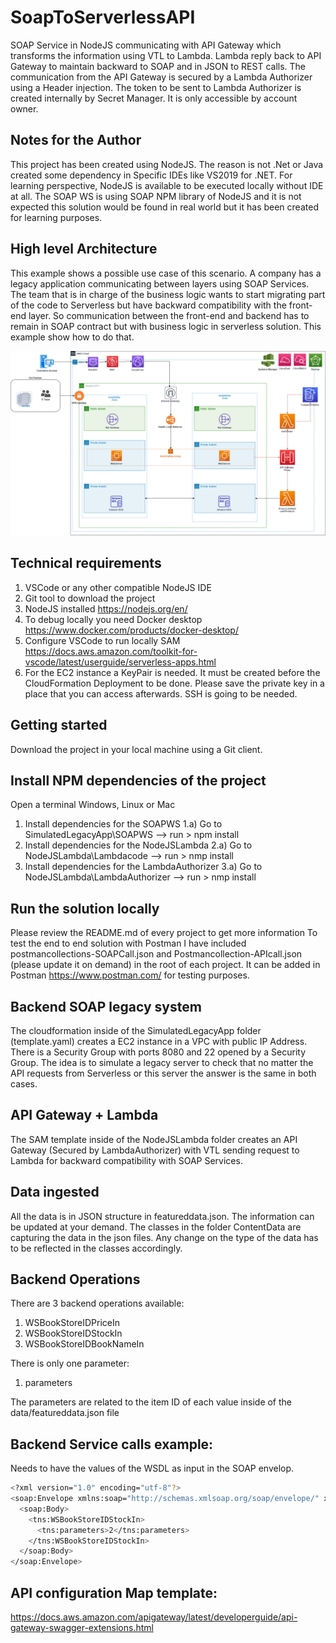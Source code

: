 # SoapToServerlessAPI

SOAP Service in NodeJS communicating with API Gateway which transforms the information using VTL to Lambda. Lambda reply back to API Gateway to maintain backward to SOAP and in JSON to REST calls.
The communication from the API Gateway is secured by a Lambda Authorizer using a Header injection.
The token to be sent to Lambda Authorizer is created internally by Secret Manager. It is only accessible by account owner. 

## Notes for the Author

This project has been created using NodeJS. The reason is not .Net or Java created some dependency in Specific IDEs like VS2019 for .NET. For learning perspective, NodeJS is available to be executed locally without IDE at all. The SOAP WS is using SOAP NPM library of NodeJS and it is not expected this solution would be found in real world but it has been created for learning purposes.

## High level Architecture
This example shows a possible use case of this scenario. A company has a legacy application communicating between layers using SOAP Services. The team that is in charge of the business logic wants to start migrating part of the code to Serverless but have backward compatibility with the front-end layer. So communication between the front-end and backend has to remain in SOAP contract but with business logic in serverless solution. This example show how to do that.

![Architecture Diagram](docs/images/architecture.png)

## Technical requirements

1. VSCode or any other compatible NodeJS IDE
2. Git tool to download the project
3. NodeJS installed https://nodejs.org/en/
4. To debug locally you need Docker desktop https://www.docker.com/products/docker-desktop/
5. Configure VSCode to run locally SAM https://docs.aws.amazon.com/toolkit-for-vscode/latest/userguide/serverless-apps.html
6. For the EC2 instance a KeyPair is needed. It must be created before the CloudFormation Deployment to be done. Please save the private key in a place that you can access afterwards. SSH is going to be needed.

## Getting started

Download the project in your local machine using a Git client.

## Install NPM dependencies of the project

Open a terminal Windows, Linux or Mac

1. Install dependencies for the SOAPWS
   1.a) Go to SimulatedLegacyApp\SOAPWS --> run > npm install
2. Install dependencies for the NodeJSLambda
   2.a) Go to NodeJSLambda\Lambdacode --> run > nmp install
3. Install dependencies for the LambdaAuthorizer
   3.a) Go to NodeJSLambda\LambdaAuthorizer --> run > nmp install

## Run the solution locally

Please review the README.md of every project to get more information
To test the end to end solution with Postman I have included postmancollections-SOAPCall.json and Postmancollection-APIcall.json (please update it on demand) in the root of each project. It can be added in Postman https://www.postman.com/ for testing purposes.

## Backend SOAP legacy system

The cloudformation inside of the SimulatedLegacyApp folder (template.yaml) creates a EC2 instance in a VPC with public IP Address. There is a Security Group with ports 8080 and 22 opened by a Security Group. The idea is to simulate a legacy server to check that no matter the API requests from Serverless or this server the answer is the same in both cases.

## API Gateway + Lambda

The SAM template inside of the NodeJSLambda folder creates an API Gateway (Secured by LambdaAuthorizer) with VTL sending request to Lambda for backward compatibility with SOAP Services.

## Data ingested

All the data is in JSON structure in featureddata.json. The information can be updated at your demand. The classes in the folder ContentData are capturing the data in the json files. Any change on the type of the data has to be reflected in the classes accordingly.

## Backend Operations

There are 3 backend operations available:

1. WSBookStoreIDPriceIn
2. WSBookStoreIDStockIn
3. WSBookStoreIDBookNameIn

There is only one parameter:

1. parameters

The parameters are related to the item ID of each value inside of the data/featureddata.json file

## Backend Service calls example:

Needs to have the values of the WSDL as input in the SOAP envelop.

```bash
<?xml version="1.0" encoding="utf-8"?>
<soap:Envelope xmlns:soap="http://schemas.xmlsoap.org/soap/envelope/" xmlns:xsi="http://www.w3.org/2001/XMLSchema-instance" xmlns:tns='http://schemas.xmlsoap.org/soap/envelope/'>
  <soap:Body>
    <tns:WSBookStoreIDStockIn>
      <tns:parameters>2</tns:parameters>
    </tns:WSBookStoreIDStockIn>
  </soap:Body>
</soap:Envelope>
```

## API configuration Map template:

https://docs.aws.amazon.com/apigateway/latest/developerguide/api-gateway-swagger-extensions.html
